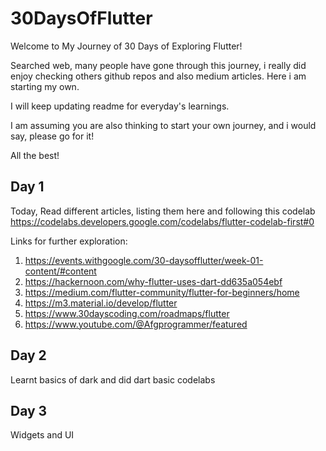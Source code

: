 # 30DaysOfFlutter

Welcome to My Journey of 30 Days of Exploring Flutter!

Searched web, many people have gone through this journey, i really did enjoy checking others github repos and also medium articles. Here i am starting my own. 

I will keep updating readme for everyday's learnings.

I am assuming you are also thinking to start your own journey, and i would say, please go for it!

All the best!

## Day 1

Today, Read different articles, listing them here and following this codelab
https://codelabs.developers.google.com/codelabs/flutter-codelab-first#0


Links for further exploration:
1. https://events.withgoogle.com/30-daysofflutter/week-01-content/#content
1. https://hackernoon.com/why-flutter-uses-dart-dd635a054ebf
1. https://medium.com/flutter-community/flutter-for-beginners/home
1. https://m3.material.io/develop/flutter
1. https://www.30dayscoding.com/roadmaps/flutter
1. https://www.youtube.com/@Afgprogrammer/featured

## Day 2

Learnt basics of dark and did dart basic codelabs

## Day 3

Widgets and UI